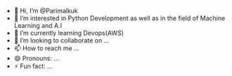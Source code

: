 - 👋 Hi, I’m @Parimalkuk
- 👀 I’m interested in Python Development as well as in the field of Machine Learning and A.I
- 🌱 I’m currently learning Devops(AWS)
- 💞️ I’m looking to collaborate on ...
- 📫 How to reach me ...
- 😄 Pronouns: ...
- ⚡ Fun fact: ...

<!---
Parimalkuk/Parimalkuk is a ✨ special ✨ repository because its `README.md` (this file) appears on your GitHub profile.
You can click the Preview link to take a look at your changes.
--->
